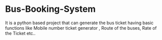 # Bus-Booking-System
It is a python based project that can generate the bus ticket having basic functions like Mobile number ticket generator , Route of the buses, Rate of the Ticket etc.. 
